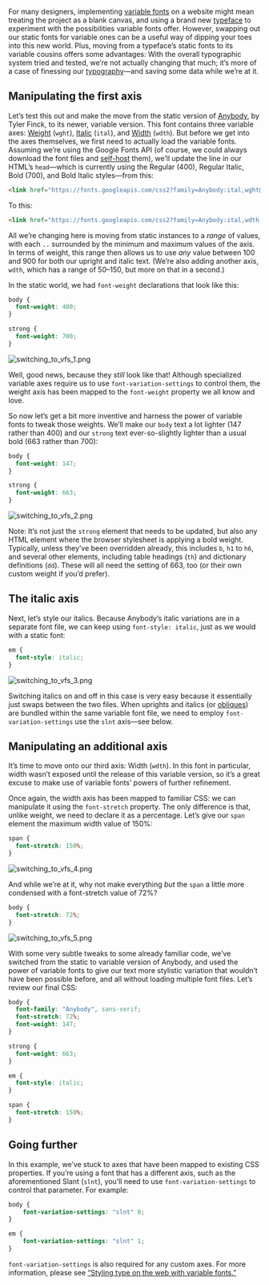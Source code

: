 For many designers, implementing [variable fonts](https://fonts.google.com/knowledge/glossary/variable_fonts) on a website might mean treating the project as a blank canvas, and using a brand new [typeface](https://fonts.google.com/knowledge/glossary/typeface) to experiment with the possibilities variable fonts offer. However, swapping out our static fonts for variable ones can be a useful way of dipping your toes into this new world. Plus, moving from a typeface’s static fonts to its variable cousins offers some advantages: With the overall typographic system tried and tested, we’re not actually changing that much; it’s more of a case of finessing our [typography](https://fonts.google.com/knowledge/glossary/typography)—and saving some data while we’re at it.

## Manipulating the first axis

Let’s test this out and make the move from the static version of [Anybody](https://fonts.google.com/specimen/Anybody/), by Tyler Finck, to its newer, variable version. This font contains three variable axes: [Weight](https://fonts.google.com/knowledge/glossary/weight_axis) (`wght`), [Italic](https://fonts.google.com/knowledge/glossary/italic_axis) (`ital`), and [Width](https://fonts.google.com/knowledge/glossary/width_axis) (`wdth`). But before we get into the axes themselves, we first need to actually load the variable fonts. Assuming we’re using the Google Fonts API (of course, we could always download the font files and [self-host](https://fonts.google.com/knowledge/using_type/self_hosting_web_fonts) them), we’ll update the line in our HTML’s `head`—which is currently using the Regular (400), Regular Italic, Bold (700), and Bold Italic styles—from this:

```html
<link href="https://fonts.googleapis.com/css2?family=Anybody:ital,wght@0,400;0,700;1,400;1,700&display=swap" rel="stylesheet">
```

To this:

```html
<link href="https://fonts.googleapis.com/css2?family=Anybody:ital,wdth,wght@0,50..150,100..900;1,50..150,100..900&display=swap" rel="stylesheet">
```

All we’re changing here is moving from static instances to a *range* of values, with each `..` surrounded by the minimum and maximum values of the axis. In terms of weight, this range then allows us to use *any* value between 100 and 900 for both our upright and italic text. (We’re also adding another axis, `wdth`, which has a range of 50–150, but more on that in a second.)

In the static world, we had `font-weight` declarations that look like this:

```css
body {
  font-weight: 400;
}

strong {
  font-weight: 700;
}
```

![switching_to_vfs_1.png](images/switching_to_vfs_1.png)

Well, good news, because they *still* look like that! Although specialized variable axes require us to use `font-variation-settings` to control them, the weight axis has been mapped to the `font-weight` property we all know and love.

So now let’s get a bit more inventive and harness the power of variable fonts to tweak those weights. We’ll make our `body` text a lot lighter (147 rather than 400) and our `strong` text ever-so-slightly lighter than a usual bold (663 rather than 700):

```css
body {
  font-weight: 147;
}

strong {
  font-weight: 663;
}
```

![switching_to_vfs_2.png](images/switching_to_vfs_2.png)

Note: It’s not just the `strong` element that needs to be updated, but also any HTML element where the browser stylesheet is applying a bold weight. Typically, unless they’ve been overridden already, this includes `b`, `h1` to `h6`, and several other elements, including table headings (`th`) and dictionary definitions (`dd`). These will all need the setting of 663, too (or their own custom weight if you’d prefer).

## The italic axis

Next, let’s style our italics. Because Anybody’s italic variations are in a separate font file, we can keep using `font-style: italic`, just as we would with a static font:

```css
em {
  font-style: italic;
}
```

![switching_to_vfs_3.png](images/switching_to_vfs_3.png)

Switching italics on and off in this case is very easy because it essentially just swaps between the two files. When uprights and italics (or [obliques](https://fonts.google.com/knowledge/glossary/oblique)) are bundled within the same variable font file, we need to employ `font-variation-settings` use the `slnt` axis—see below.

## Manipulating an additional axis

It’s time to move onto our third axis: Width (`wdth`). In this font in particular, width wasn’t exposed until the release of this variable version, so it’s a great excuse to make use of variable fonts’ powers of further refinement. 

Once again, the width axis has been mapped to familiar CSS: we can manipulate it using the `font-stretch` property. The only difference is that, unlike weight, we need to declare it as a percentage. Let’s give our `span` element the maximum width value of 150%:

```css
span {
  font-stretch: 150%;
}
```

![switching_to_vfs_4.png](images/switching_to_vfs_4.png)

And while we’re at it, why not make everything *but* the `span` a little more condensed with a font-stretch value of 72%? 

```css
body {
  font-stretch: 72%;
}
```

![switching_to_vfs_5.png](images/switching_to_vfs_5.png)

With some very subtle tweaks to some already familiar code, we’ve switched from the static to variable version of Anybody, and used the power of variable fonts to give our text more stylistic variation that wouldn’t have been possible before, and all without loading multiple font files. Let’s review our final CSS:

```css
body {
  font-family: "Anybody", sans-serif;
  font-stretch: 72%;
  font-weight: 147;
}

strong {
  font-weight: 663;
}

em {
  font-style: italic;
}

span {
  font-stretch: 150%;
}
```

## Going further

In this example, we’ve stuck to axes that have been mapped to existing CSS properties. If you’re using a font that has a different axis, such as the aforementioned Slant (`slnt`), you’ll need to use `font-variation-settings` to control that parameter. For example:

```css
body {
	font-variation-settings: "slnt" 0;
}

em {
	font-variation-settings: "slnt" 1;
}
```

`font-variation-settings` is also required for any custom axes. For more information, please see [“Styling type on the web with variable fonts.”](https://fonts.google.com/knowledge/using_type/styling_type_on_the_web_with_variable_fonts)